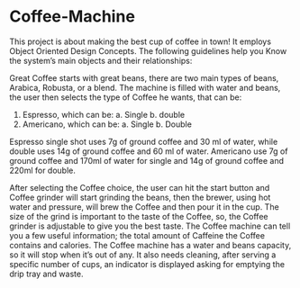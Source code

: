 # Coffee-Machine
This project is about making the best cup of coffee in town! It employs Object Oriented Design Concepts. The following guidelines help you Know the system’s main objects and their relationships:

Great Coffee starts with great beans, there are two main types of beans, Arabica, Robusta, or a blend.
The machine is filled with water and beans, the user then selects the type of Coffee he wants, that can be:
1.	Espresso, which can be:
a.	Single
b.	double
2.	Americano, which can be:
a.	Single
b.	Double

Espresso single shot uses 7g of ground coffee and 30 ml of water, while double uses 14g of ground coffee and 60 ml of water. Americano use 7g of ground coffee and 170ml of water for single and 14g of ground coffee and 220ml for double.

After selecting the Coffee choice, the user can hit the start button and Coffee grinder will start grinding the beans, then the brewer, using hot water and pressure, will brew the Coffee and then pour it in the cup.
The size of the grind is important to the taste of the Coffee, so, the Coffee grinder is adjustable to give you the best taste.
The Coffee machine can tell you a few useful information; the total amount of Caffeine the Coffee contains and calories. The Coffee machine has a water and beans capacity, so it will stop when it’s out of any. It also needs cleaning, after serving a specific number of cups, an indicator is displayed asking for emptying the drip tray and waste.
